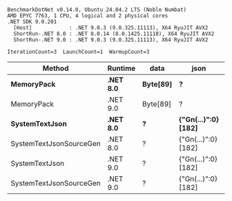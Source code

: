 ```

BenchmarkDotNet v0.14.0, Ubuntu 24.04.2 LTS (Noble Numbat)
AMD EPYC 7763, 1 CPU, 4 logical and 2 physical cores
.NET SDK 9.0.201
  [Host]            : .NET 9.0.3 (9.0.325.11113), X64 RyuJIT AVX2
  ShortRun-.NET 8.0 : .NET 8.0.14 (8.0.1425.11118), X64 RyuJIT AVX2
  ShortRun-.NET 9.0 : .NET 9.0.3 (9.0.325.11113), X64 RyuJIT AVX2

IterationCount=3  LaunchCount=1  WarmupCount=3  

```
| Method                  | Runtime  | data     | json                | Mean      | Error     | StdDev   | Min       | Max       | Gen0   | Allocated |
|------------------------ |--------- |--------- |-------------------- |----------:|----------:|---------:|----------:|----------:|-------:|----------:|
| **MemoryPack**              | **.NET 8.0** | **Byte[89]** | **?**                   |  **49.09 ns** |  **0.440 ns** | **0.024 ns** |  **49.07 ns** |  **49.12 ns** | **0.0062** |     **104 B** |
| MemoryPack              | .NET 9.0 | Byte[89] | ?                   |  42.46 ns | 13.637 ns | 0.748 ns |  41.90 ns |  43.31 ns | 0.0062 |     104 B |
| **SystemTextJson**          | **.NET 8.0** | **?**        | **{&quot;Gn(...)&quot;:0} [182]** | **967.00 ns** | **70.969 ns** | **3.890 ns** | **964.56 ns** | **971.48 ns** | **0.0057** |     **104 B** |
| SystemTextJsonSourceGen | .NET 8.0 | ?        | {&quot;Gn(...)&quot;:0} [182] | 946.71 ns | 13.562 ns | 0.743 ns | 946.24 ns | 947.56 ns | 0.0057 |     104 B |
| SystemTextJson          | .NET 9.0 | ?        | {&quot;Gn(...)&quot;:0} [182] | 948.50 ns | 68.108 ns | 3.733 ns | 946.15 ns | 952.80 ns | 0.0057 |     104 B |
| SystemTextJsonSourceGen | .NET 9.0 | ?        | {&quot;Gn(...)&quot;:0} [182] | 919.97 ns | 43.739 ns | 2.397 ns | 917.61 ns | 922.40 ns | 0.0057 |     104 B |
